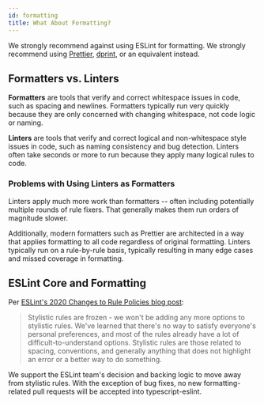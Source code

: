 ```yaml
---
id: formatting
title: What About Formatting?
---
```


We strongly recommend against using ESLint for formatting.
We strongly recommend using [Prettier](https://prettier.io), [dprint](https://dprint.dev), or an equivalent instead.

## Formatters vs. Linters

**Formatters** are tools that verify and correct whitespace issues in code, such as spacing and newlines.
Formatters typically run very quickly because they are only concerned with changing whitespace, not code logic or naming.

**Linters** are tools that verify and correct logical and non-whitespace style issues in code, such as naming consistency and bug detection.
Linters often take seconds or more to run because they apply many logical rules to code.

### Problems with Using Linters as Formatters

Linters apply much more work than formatters -- often including potentially multiple rounds of rule fixers.
That generally makes them run orders of magnitude slower.

Additionally, modern formatters such as Prettier are architected in a way that applies formatting to all code regardless of original formatting.
Linters typically run on a rule-by-rule basis, typically resulting in many edge cases and missed coverage in formatting.

## ESLint Core and Formatting

Per [ESLint's 2020 Changes to Rule Policies blog post](https://eslint.org/blog/2020/05/changes-to-rules-policies#what-are-the-changes):

> Stylistic rules are frozen - we won't be adding any more options to stylistic rules.
> We've learned that there's no way to satisfy everyone's personal preferences, and most of the rules already have a lot of difficult-to-understand options.
> Stylistic rules are those related to spacing, conventions, and generally anything that does not highlight an error or a better way to do something.

We support the ESLint team's decision and backing logic to move away from stylistic rules.
With the exception of bug fixes, no new formatting-related pull requests will be accepted into typescript-eslint.
